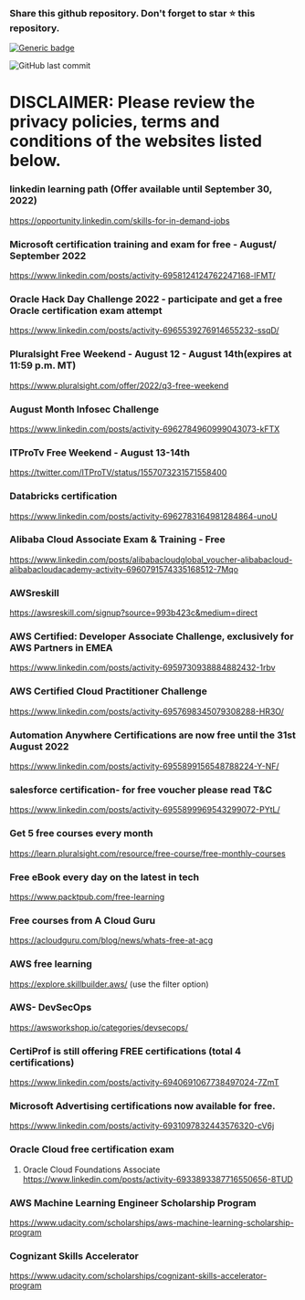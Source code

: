 ### Share this github repository. Don't forget to star ⭐ this repository. 

[![Generic badge](https://img.shields.io/badge/%20Follow%20me%20on%20LinkedIn-most%20recent%20updates-violet.svg)](https://www.linkedin.com/in/jose-praveen)

![GitHub last commit](https://img.shields.io/github/last-commit/josepraveen/free_monthly_learning_resources)


# DISCLAIMER: Please review the privacy policies, terms and conditions of the websites listed below.

### linkedin learning path (Offer available until September 30, 2022)
https://opportunity.linkedin.com/skills-for-in-demand-jobs

### Microsoft certification training and exam for free - August/ September 2022
https://www.linkedin.com/posts/activity-6958124124762247168-lFMT/

### Oracle Hack Day Challenge 2022 - participate and get a free Oracle certification exam attempt
https://www.linkedin.com/posts/activity-6965539276914655232-ssqD/

### Pluralsight Free Weekend - August 12 - August 14th(expires at 11:59 p.m. MT) 
https://www.pluralsight.com/offer/2022/q3-free-weekend

### August Month Infosec Challenge 
https://www.linkedin.com/posts/activity-6962784960999043073-kFTX

### ITProTv Free Weekend - August 13-14th
https://twitter.com/ITProTV/status/1557073231571558400

### Databricks certification
https://www.linkedin.com/posts/activity-6962783164981284864-unoU

### Alibaba Cloud Associate Exam & Training - Free
https://www.linkedin.com/posts/alibabacloudglobal_voucher-alibabacloud-alibabacloudacademy-activity-6960791574335168512-7Mqo

### AWSreskill
https://awsreskill.com/signup?source=993b423c&medium=direct

### AWS Certified: Developer Associate Challenge, exclusively for AWS Partners in EMEA
https://www.linkedin.com/posts/activity-6959730938884882432-1rbv 

### AWS Certified Cloud Practitioner Challenge
https://www.linkedin.com/posts/activity-6957698345079308288-HR3O/

### Automation Anywhere Certifications are now free until the 31st August 2022
https://www.linkedin.com/posts/activity-6955899156548788224-Y-NF/

### salesforce certification- for free voucher please read T&C
https://www.linkedin.com/posts/activity-6955899969543299072-PYtL/

### Get 5 free courses every month 
https://learn.pluralsight.com/resource/free-course/free-monthly-courses

### Free eBook every day on the latest in tech 
https://www.packtpub.com/free-learning

### Free courses from A Cloud Guru 
https://acloudguru.com/blog/news/whats-free-at-acg

### AWS free learning
https://explore.skillbuilder.aws/ (use the filter option)

### AWS- DevSecOps 
https://awsworkshop.io/categories/devsecops/

### CertiProf is still offering FREE certifications (total 4 certifications)
https://www.linkedin.com/posts/activity-6940691067738497024-7ZmT

### Microsoft Advertising certifications now available for free. 
https://www.linkedin.com/posts/activity-6931097832443576320-cV6j

### Oracle Cloud free certification exam 
1) Oracle Cloud Foundations Associate 
https://www.linkedin.com/posts/activity-6933893387716550656-8TUD

### AWS Machine Learning Engineer Scholarship Program
https://www.udacity.com/scholarships/aws-machine-learning-scholarship-program

### Cognizant Skills Accelerator
https://www.udacity.com/scholarships/cognizant-skills-accelerator-program
